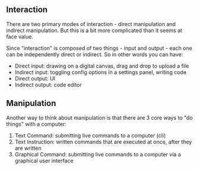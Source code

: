 ## Interaction

There are two primary modes of interaction - direct manipulation and indirect manipulation.
But this is a bit more complicated than it seems at face value.

Since "interaction" is composed of two things - input and output - each one can be independently direct or indirect.
So in other words you can have:

- Direct input: drawing on a digital canvas, drag and drop to upload a file
- Indirect input: toggling config options in a settings panel, writing code
- Direct output: UI
- Indirect output: code editor

## Manipulation

Another way to think about manipulation is that there are 3 core ways to "do things" with a computer:

1. Text Command: submitting live commands to a computer (cli)
2. Text Instruction: written commands that are executed at once, after they are written
3. Graphical Command: submitting live commands to a computer via a graphical user interface
